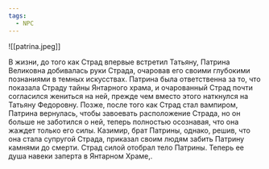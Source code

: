 ```yaml
---
tags:
  - NPC
---
```

![[patrina.jpeg]]

В жизни, до того как Страд впервые встретил Татьяну, Патрина Великовна добивалась руки Страда, очаровав его своими глубокими познаниями в темных искусствах. Патрина была ответственна за то, что показала Страду тайны Янтарного храма, и очарованный Страд почти согласился жениться на ней, прежде чем вместо этого наткнулся на Татьяну Федоровну. Позже, после того как Страд стал вампиром, Патрина вернулась, чтобы завоевать расположение Страда, но он больше не заботился о ней, теперь полностью осознавая, что она жаждет только его силы. Казимир, брат Патрины, однако, решив, что она стала супругой Страда, приказал своим людям забить Патрину камнями до смерти. Страд силой отобрал тело Патрины. Теперь ее душа навеки заперта в Янтарном Храме,.